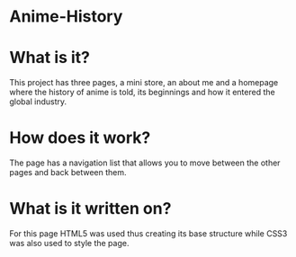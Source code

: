 # Anime-History

# What is it?
This project has three pages, a mini store, an about me and a homepage where the history of anime is told, its beginnings and how it entered the global industry.

# How does it work?
The page has a navigation list that allows you to move between the other pages and back between them.

# What is it written on?
For this page HTML5 was used thus creating its base structure while CSS3 was also used to style the page.
